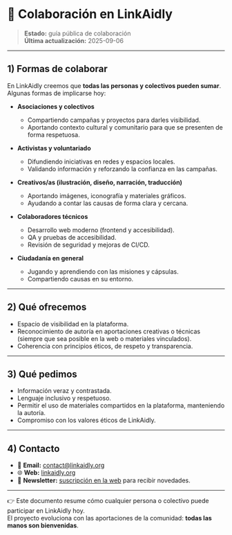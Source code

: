 


# 🤝 Colaboración en LinkAidly

> **Estado:** guía pública de colaboración  
> **Última actualización:** 2025-09-06

---

## 1) Formas de colaborar

En LinkAidly creemos que **todas las personas y colectivos pueden sumar**.  
Algunas formas de implicarse hoy:

- **Asociaciones y colectivos**  
  - Compartiendo campañas y proyectos para darles visibilidad.  
  - Aportando contexto cultural y comunitario para que se presenten de forma respetuosa.  

- **Activistas y voluntariado**  
  - Difundiendo iniciativas en redes y espacios locales.  
  - Validando información y reforzando la confianza en las campañas.  

- **Creativos/as (ilustración, diseño, narración, traducción)**  
  - Aportando imágenes, iconografía y materiales gráficos.  
  - Ayudando a contar las causas de forma clara y cercana.  

- **Colaboradores técnicos**  
  - Desarrollo web moderno (frontend y accesibilidad).  
  - QA y pruebas de accesibilidad.  
  - Revisión de seguridad y mejoras de CI/CD.  

- **Ciudadanía en general**  
  - Jugando y aprendiendo con las misiones y cápsulas.  
  - Compartiendo causas en su entorno.  

---

## 2) Qué ofrecemos

- Espacio de visibilidad en la plataforma.  
- Reconocimiento de autoría en aportaciones creativas o técnicas (siempre que sea posible en la web o materiales vinculados).  
- Coherencia con principios éticos, de respeto y transparencia.  

---

## 3) Qué pedimos

- Información veraz y contrastada.  
- Lenguaje inclusivo y respetuoso.  
- Permitir el uso de materiales compartidos en la plataforma, manteniendo la autoría.  
- Compromiso con los valores éticos de LinkAidly.  

---

## 4) Contacto

- 📩 **Email:** contact@linkaidly.org  
- 🌐 **Web:** [linkaidly.org](https://linkaidly.org)  
- 📰 **Newsletter:** [suscripción en la web](https://linkaidly.org#newsletter) para recibir novedades.  

---

👉 Este documento resume cómo cualquier persona o colectivo puede participar en LinkAidly hoy.  
El proyecto evoluciona con las aportaciones de la comunidad: **todas las manos son bienvenidas**.